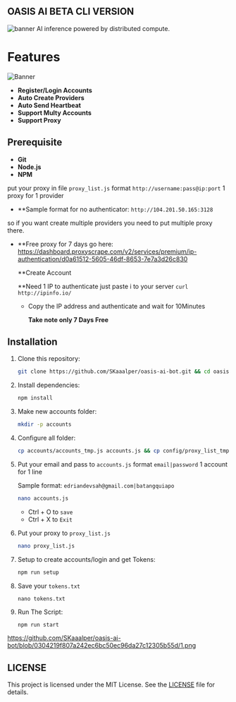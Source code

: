 ## OASIS AI BETA CLI VERSION

![banner](assets/image-1.png)
AI inference powered by distributed compute.

# Features

![Banner](assets/image.png)

- **Register/Login Accounts**
- **Auto Create Providers**
- **Auto Send Heartbeat**
- **Support Multy Accounts**
- **Support Proxy**

## Prerequisite

- **Git**
- **Node.js**
- **NPM**

put your proxy in file `proxy_list.js` format `http://username:pass@ip:port` 1 proxy for 1 provider

- **Sample format for no authenticator: `http://104.201.50.165:3128`

so if you want create multiple providers you need to put multiple proxy there.

- **Free proxy for 7 days go here: https://dashboard.proxyscrape.com/v2/services/premium/ip-authentication/d0a61512-5605-46df-8653-7e7a3d26c830
  
  **Create Account
  
  **Need 1 IP to authenticate just paste i to your server `curl http://ipinfo.io/`
  
  - Copy the IP address and authenticate and wait for 10Minutes
 
    **Take note only 7 Days Free**

## Installation

1. Clone this repository:

   ```bash
   git clone https://github.com/SKaaalper/oasis-ai-bot.git && cd oasis-ai-bot
   ```

2. Install dependencies:

   ```bash
   npm install
   ```

3. Make new accounts folder:
   ```bash
   mkdir -p accounts
   ```

4. Configure all folder:
   ```bash
   cp accounts/accounts_tmp.js accounts.js && cp config/proxy_list_tmp.js proxy_list.js
   ```

5. Put your email and pass to `accounts.js` format `email|password` 1 account for 1 line

   Sample format: `edriandevsah@gmail.com|batangquiapo`

   ```bash
   nano accounts.js
   ```
   * Ctrl + O to `save`
   * Ctrl + X to `Exit`

6. Put your proxy to `proxy_list.js` 

   ```bash
   nano proxy_list.js
   ```

7. Setup to create accounts/login and get Tokens:

   ```bash
   npm run setup
   ```
8. Save your `tokens.txt`
   ```
   nano tokens.txt
   ```

9. Run The Script:

   ```bash
   npm run start
   ```
https://github.com/SKaaalper/oasis-ai-bot/blob/0304219f807a242ec6bc50ec96da27c12305b55d/1.png

## LICENSE

This project is licensed under the MIT License. See the [LICENSE](LICENSE) file for details.

